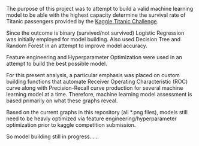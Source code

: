 The purpose of this project was to attempt to build a valid machine learning model to be able with the highest capacity determine the survival rate of Titanic passengers provided by the [Kaggle Titanic Challenge](https://www.kaggle.com/c/titanic). 

Since the outcome is binary (survived/not survived) Logistic Regression was initially employed for model building. Also used Decision Tree and Random Forest in an attempt to improve model accuracy. 

Feature engineering and Hyperparameter Optimization were used in an attempt to build the best possible model. 

For this present analysis, a particular emphasis was placed on custom building functions that automate Receiver Operating Characteristic (ROC) curve along with Precision-Recall curve production for several machine learning model at a time. Therefore, machine learning model assessment is based primarily on what these graphs reveal. 

Based on the current graphs in this repository (all *.png files), models still need to be heavly optimized via feature engineering/hyperparameter optimization prior to kaggle competition submission. 

So model building still in progress...... 
